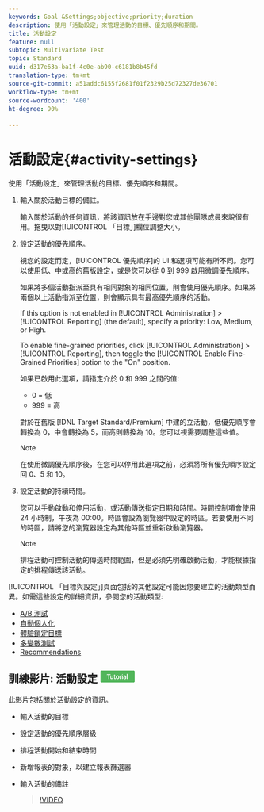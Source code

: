 ```yaml
---
keywords: Goal &Settings;objective;priority;duration
description: 使用「活動設定」來管理活動的目標、優先順序和期間。
title: 活動設定
feature: null
subtopic: Multivariate Test
topic: Standard
uuid: d317e63a-ba1f-4c0e-ab90-c6181b8b45fd
translation-type: tm+mt
source-git-commit: a51addc6155f2681f01f2329b25d72327de36701
workflow-type: tm+mt
source-wordcount: '400'
ht-degree: 90%

---
```



# 活動設定{#activity-settings}

使用「活動設定」來管理活動的目標、優先順序和期間。

1. 輸入關於活動目標的備註。

   輸入關於活動的任何資訊，將該資訊放在手邊對您或其他團隊成員來說很有用。拖曳以對[!UICONTROL 「目標」]欄位調整大小。
1. 設定活動的優先順序。

   視您的設定而定，[!UICONTROL 優先順序]的 UI 和選項可能有所不同。您可以使用低、中或高的舊版設定，或是您可以從 0 到 999 啟用微調優先順序。

   如果將多個活動指派至具有相同對象的相同位置，則會使用優先順序。如果將兩個以上活動指派至位置，則會顯示具有最高優先順序的活動。

   If this option is not enabled in [!UICONTROL Administration] > [!UICONTROL Reporting] (the default), specify a priority: Low, Medium, or High.

   To enable fine-grained priorities, click [!UICONTROL Administration] > [!UICONTROL Reporting], then toggle the [!UICONTROL Enable Fine-Grained Priorities] option to the &quot;On&quot; position.

   如果已啟用此選項，請指定介於 0 和 999 之間的值:

   * 0 = 低
   * 999 = 高

   對於在舊版 [!DNL Target Standard/Premium] 中建的立活動，低優先順序會轉換為 0，中會轉換為 5，而高則轉換為 10。您可以視需要調整這些值。

   >[!NOTE]
   >
   >在使用微調優先順序後，在您可以停用此選項之前，必須將所有優先順序設定回 0、5 和 10。

1. 設定活動的持續時間。

   您可以手動啟動和停用活動，或活動傳送指定日期和時間。時間控制項會使用 24 小時制，午夜為 00:00。時區會設為瀏覽器中設定的時區。若要使用不同的時區，請將您的瀏覽器設定為其他時區並重新啟動瀏覽器。

   >[!NOTE]
   >
   >排程活動可控制活動的傳送時間範圍，但是必須先明確啟動活動，才能根據指定的排程傳送該活動。

[!UICONTROL 「目標與設定」]頁面包括的其他設定可能因您要建立的活動類型而異。如需這些設定的詳細資訊，參閱您的活動類型:

* [A/B 測試](../c-activities/t-test-ab/t-test-create-ab/ab-goals-and-settings.md#reference_B25389FD6F3A4989801E740364B089CC)
* [自動個人化](../c-activities/t-automated-personalization/automated-personalization.md#task_8AAF837796D74CF893CA2F88BA1491C9)
* [體驗鎖定目標](../c-activities/t-experience-target/t-xt-create/xt-goals-and-settings.md#reference_B25389FD6F3A4989801E740364B089CC)
* [多變數測試](../c-activities/c-multivariate-testing/t-create-multivariate-test/goals-and-settings.md#reference_B25389FD6F3A4989801E740364B089CC)
* [Recommendations](../c-recommendations/t-create-recs-activity/recs-activity-settings.md#reference_3FDA8388CEEC4159949151C1829E2FBB)

## 訓練影片: 活動設定 ![教學課程徽章](/help/assets/tutorial.png)

此影片包括關於活動設定的資訊。

* 輸入活動的目標
* 設定活動的優先順序層級
* 排程活動開始和結束時間
* 新增報表的對象，以建立報表篩選器
* 輸入活動的備註

   >[!VIDEO](https://video.tv.adobe.com/v/17381)
